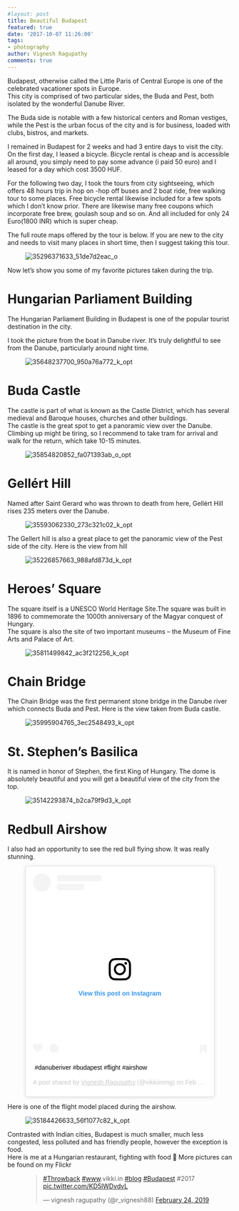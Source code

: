 ```yaml
---
#layout: post
title: Beautiful Budapest
featured: true
date: '2017-10-07 11:26:00'
tags:
- photography
author: Vignesh Ragupathy
comments: true
---
```


Budapest, otherwise called the Little Paris of Central Europe is one of the celebrated vacationer spots in Europe.  
This city is comprised of two particular sides, the Buda and Pest, both isolated by the wonderful Danube River.

The Buda side is notable with a few historical centers and Roman vestiges, while the Pest is the urban focus of the city and is for business, loaded with clubs, bistros, and markets.

I remained in Budapest for 2 weeks and had 3 entire days to visit the city. On the first day, I leased a bicycle. Bicycle rental is cheap and is accessible all around, you simply need to pay some advance (i paid 50 euro) and I leased for a day which cost 3500 HUF.

For the following two day, I took the tours from city sightseeing, which offers 48 hours trip in hop on -hop off buses and 2 boat ride, free walking tour to some places. Free bicycle rental likewise included for a few spots which I don’t know prior. There are likewise many free coupons which incorporate free brew, goulash soup and so on. And all included for only 24 Euro(1800 INR) which is super cheap.

The full route maps offered by the tour is below. If you are new to the city and needs to visit many places in short time, then I suggest taking this tour.

<!--kg-card-begin: image--><figure class="kg-card kg-image-card"><img src="../../images/2019/02/35296371633_51de7d2eac_o.jpg" class="kg-image" alt="35296371633_51de7d2eac_o"></figure><!--kg-card-end: image-->

Now let’s show you some of my favorite pictures taken during the trip.

# Hungarian Parliament Building

The Hungarian Parliament Building in Budapest is one of the popular tourist destination in the city.

I took the picture from the boat in Danube river. It’s truly delightful to see from the Danube, particularly around night time.

<!--kg-card-begin: image--><figure class="kg-card kg-image-card"><img src="../../images/2019/02/35648237700_950a76a772_k_opt.jpg" class="kg-image" alt="35648237700_950a76a772_k_opt"></figure><!--kg-card-end: image-->
# Buda Castle

The castle is part of what is known as the Castle District, which has several medieval and Baroque houses, churches and other buildings.  
The castle is the great spot to get a panoramic view over the Danube. Climbing up might be tiring, so I recommend to take tram for arrival and walk for the return, which take 10-15 minutes.

<!--kg-card-begin: image--><figure class="kg-card kg-image-card"><img src="../../images/2019/02/35854820852_fa071393ab_o_opt.jpg" class="kg-image" alt="35854820852_fa071393ab_o_opt"></figure><!--kg-card-end: image-->
# Gellért Hill

Named after Saint Gerard who was thrown to death from here, Gellért Hill rises 235 meters over the Danube.

<!--kg-card-begin: image--><figure class="kg-card kg-image-card"><img src="../../images/2019/02/35593062330_273c321c02_k_opt.jpg" class="kg-image" alt="35593062330_273c321c02_k_opt"></figure><!--kg-card-end: image-->

The Gellert hill is also a great place to get the panoramic view of the Pest side of the city. Here is the view from hill

<!--kg-card-begin: image--><figure class="kg-card kg-image-card"><img src="../../images/2019/02/35226857663_988afd873d_k_opt.jpg" class="kg-image" alt="35226857663_988afd873d_k_opt"></figure><!--kg-card-end: image-->
# Heroes’ Square

The square itself is a UNESCO World Heritage Site.The square was built in 1896 to commemorate the 1000th anniversary of the Magyar conquest of Hungary.  
The square is also the site of two important museums – the Museum of Fine Arts and Palace of Art.

<!--kg-card-begin: image--><figure class="kg-card kg-image-card"><img src="../../images/2019/02/35811499842_ac3f212256_k_opt.jpg" class="kg-image" alt="35811499842_ac3f212256_k_opt"></figure><!--kg-card-end: image-->
# Chain Bridge

The Chain Bridge was the first permanent stone bridge in the Danube river which connects Buda and Pest. Here is the view taken from Buda castle.

<!--kg-card-begin: image--><figure class="kg-card kg-image-card"><img src="../../images/2019/02/35995904765_3ec2548493_k_opt.jpg" class="kg-image" alt="35995904765_3ec2548493_k_opt"></figure><!--kg-card-end: image-->
# St. Stephen’s Basilica

It is named in honor of Stephen, the first King of Hungary. The dome is absolutely beautiful and you will get a beautiful view of the city from the top.

<!--kg-card-begin: image--><figure class="kg-card kg-image-card"><img src="../../images/2019/02/35142293874_b2ca79f9d3_k_opt.jpg" class="kg-image" alt="35142293874_b2ca79f9d3_k_opt"></figure><!--kg-card-end: image-->
# Redbull Airshow

I also had an opportunity to see the red bull flying show. It was really stunning.

<!--kg-card-begin: embed--><figure class="kg-card kg-embed-card"><blockquote class="instagram-media" data-instgrm-captioned data-instgrm-permalink="https://www.instagram.com/p/BtxplXYhxO-/?utm_source=ig_embed&amp;utm_campaign=loading" data-instgrm-version="12" style=" background:#FFF; border:0; border-radius:3px; box-shadow:0 0 1px 0 rgba(0,0,0,0.5),0 1px 10px 0 rgba(0,0,0,0.15); margin: 1px; max-width:658px; min-width:326px; padding:0; width:99.375%; width:-webkit-calc(100% - 2px); width:calc(100% - 2px);"><div style="padding:16px;"> <a href="https://www.instagram.com/p/BtxplXYhxO-/?utm_source=ig_embed&amp;utm_campaign=loading" style=" background:#FFFFFF; line-height:0; padding:0 0; text-align:center; text-decoration:none; width:100%;" target="_blank"> <div style=" display: flex; flex-direction: row; align-items: center;"> <div style="background-color: #F4F4F4; border-radius: 50%; flex-grow: 0; height: 40px; margin-right: 14px; width: 40px;"></div> <div style="display: flex; flex-direction: column; flex-grow: 1; justify-content: center;"> <div style=" background-color: #F4F4F4; border-radius: 4px; flex-grow: 0; height: 14px; margin-bottom: 6px; width: 100px;"></div> <div style=" background-color: #F4F4F4; border-radius: 4px; flex-grow: 0; height: 14px; width: 60px;"></div>
</div>
</div>
<div style="padding: 19% 0;"></div> <div style="display:block; height:50px; margin:0 auto 12px; width:50px;"><svg width="50px" height="50px" viewbox="0 0 60 60" version="1.1" xmlns="https://www.w3.org/2000/svg" xmlns:xlink="https://www.w3.org/1999/xlink"><g stroke="none" stroke-width="1" fill="none" fill-rule="evenodd"><g transform="translate(-511.000000, -20.000000)" fill="#000000"><g><path d="M556.869,30.41 C554.814,30.41 553.148,32.076 553.148,34.131 C553.148,36.186 554.814,37.852 556.869,37.852 C558.924,37.852 560.59,36.186 560.59,34.131 C560.59,32.076 558.924,30.41 556.869,30.41 M541,60.657 C535.114,60.657 530.342,55.887 530.342,50 C530.342,44.114 535.114,39.342 541,39.342 C546.887,39.342 551.658,44.114 551.658,50 C551.658,55.887 546.887,60.657 541,60.657 M541,33.886 C532.1,33.886 524.886,41.1 524.886,50 C524.886,58.899 532.1,66.113 541,66.113 C549.9,66.113 557.115,58.899 557.115,50 C557.115,41.1 549.9,33.886 541,33.886 M565.378,62.101 C565.244,65.022 564.756,66.606 564.346,67.663 C563.803,69.06 563.154,70.057 562.106,71.106 C561.058,72.155 560.06,72.803 558.662,73.347 C557.607,73.757 556.021,74.244 553.102,74.378 C549.944,74.521 548.997,74.552 541,74.552 C533.003,74.552 532.056,74.521 528.898,74.378 C525.979,74.244 524.393,73.757 523.338,73.347 C521.94,72.803 520.942,72.155 519.894,71.106 C518.846,70.057 518.197,69.06 517.654,67.663 C517.244,66.606 516.755,65.022 516.623,62.101 C516.479,58.943 516.448,57.996 516.448,50 C516.448,42.003 516.479,41.056 516.623,37.899 C516.755,34.978 517.244,33.391 517.654,32.338 C518.197,30.938 518.846,29.942 519.894,28.894 C520.942,27.846 521.94,27.196 523.338,26.654 C524.393,26.244 525.979,25.756 528.898,25.623 C532.057,25.479 533.004,25.448 541,25.448 C548.997,25.448 549.943,25.479 553.102,25.623 C556.021,25.756 557.607,26.244 558.662,26.654 C560.06,27.196 561.058,27.846 562.106,28.894 C563.154,29.942 563.803,30.938 564.346,32.338 C564.756,33.391 565.244,34.978 565.378,37.899 C565.522,41.056 565.552,42.003 565.552,50 C565.552,57.996 565.522,58.943 565.378,62.101 M570.82,37.631 C570.674,34.438 570.167,32.258 569.425,30.349 C568.659,28.377 567.633,26.702 565.965,25.035 C564.297,23.368 562.623,22.342 560.652,21.575 C558.743,20.834 556.562,20.326 553.369,20.18 C550.169,20.033 549.148,20 541,20 C532.853,20 531.831,20.033 528.631,20.18 C525.438,20.326 523.257,20.834 521.349,21.575 C519.376,22.342 517.703,23.368 516.035,25.035 C514.368,26.702 513.342,28.377 512.574,30.349 C511.834,32.258 511.326,34.438 511.181,37.631 C511.035,40.831 511,41.851 511,50 C511,58.147 511.035,59.17 511.181,62.369 C511.326,65.562 511.834,67.743 512.574,69.651 C513.342,71.625 514.368,73.296 516.035,74.965 C517.703,76.634 519.376,77.658 521.349,78.425 C523.257,79.167 525.438,79.673 528.631,79.82 C531.831,79.965 532.853,80.001 541,80.001 C549.148,80.001 550.169,79.965 553.369,79.82 C556.562,79.673 558.743,79.167 560.652,78.425 C562.623,77.658 564.297,76.634 565.965,74.965 C567.633,73.296 568.659,71.625 569.425,69.651 C570.167,67.743 570.674,65.562 570.82,62.369 C570.966,59.17 571,58.147 571,50 C571,41.851 570.966,40.831 570.82,37.631"></path></g></g></g></svg></div>
<div style="padding-top: 8px;"> <div style=" color:#3897f0; font-family:Arial,sans-serif; font-size:14px; font-style:normal; font-weight:550; line-height:18px;"> View this post on Instagram</div>
</div>
<div style="padding: 12.5% 0;"></div> <div style="display: flex; flex-direction: row; margin-bottom: 14px; align-items: center;">
<div> <div style="background-color: #F4F4F4; border-radius: 50%; height: 12.5px; width: 12.5px; transform: translateX(0px) translateY(7px);"></div> <div style="background-color: #F4F4F4; height: 12.5px; transform: rotate(-45deg) translateX(3px) translateY(1px); width: 12.5px; flex-grow: 0; margin-right: 14px; margin-left: 2px;"></div> <div style="background-color: #F4F4F4; border-radius: 50%; height: 12.5px; width: 12.5px; transform: translateX(9px) translateY(-18px);"></div>
</div>
<div style="margin-left: 8px;"> <div style=" background-color: #F4F4F4; border-radius: 50%; flex-grow: 0; height: 20px; width: 20px;"></div> <div style=" width: 0; height: 0; border-top: 2px solid transparent; border-left: 6px solid #f4f4f4; border-bottom: 2px solid transparent; transform: translateX(16px) translateY(-4px) rotate(30deg)"></div>
</div>
<div style="margin-left: auto;"> <div style=" width: 0px; border-top: 8px solid #F4F4F4; border-right: 8px solid transparent; transform: translateY(16px);"></div> <div style=" background-color: #F4F4F4; flex-grow: 0; height: 12px; width: 16px; transform: translateY(-4px);"></div> <div style=" width: 0; height: 0; border-top: 8px solid #F4F4F4; border-left: 8px solid transparent; transform: translateY(-4px) translateX(8px);"></div>
</div>
</div></a> <p style=" margin:8px 0 0 0; padding:0 4px;"> <a href="https://www.instagram.com/p/BtxplXYhxO-/?utm_source=ig_embed&amp;utm_campaign=loading" style=" color:#000; font-family:Arial,sans-serif; font-size:14px; font-style:normal; font-weight:normal; line-height:17px; text-decoration:none; word-wrap:break-word;" target="_blank">#danuberiver #budapest #flight #airshow</a></p> <p style=" color:#c9c8cd; font-family:Arial,sans-serif; font-size:14px; line-height:17px; margin-bottom:0; margin-top:8px; overflow:hidden; padding:8px 0 7px; text-align:center; text-overflow:ellipsis; white-space:nowrap;">A post shared by <a href="https://www.instagram.com/vikkiinimg/?utm_source=ig_embed&amp;utm_campaign=loading" style=" color:#c9c8cd; font-family:Arial,sans-serif; font-size:14px; font-style:normal; font-weight:normal; line-height:17px;" target="_blank"> Vignesh Ragupathy</a> (@vikkiinimg) on <time style=" font-family:Arial,sans-serif; font-size:14px; line-height:17px;" datetime="2019-02-12T08:55:08+00:00">Feb 12, 2019 at 12:55am PST</time></p>
</div></blockquote>
<script async src="//www.instagram.com/embed.js"></script></figure><!--kg-card-end: embed-->

Here is one of the flight model placed during the airshow.

<!--kg-card-begin: image--><figure class="kg-card kg-image-card"><img src="../../images/2019/02/35184426633_56f1077c82_k_opt.jpg" class="kg-image" alt="35184426633_56f1077c82_k_opt"></figure><!--kg-card-end: image-->

Contrasted with Indian cities, Budapest is much smaller, much less congested, less polluted and has friendly people, however the exception is food.  
Here is me at a Hungarian restaurant, fighting with food 🙂 More pictures can be found on my Flickr

<!--kg-card-begin: embed--><figure class="kg-card kg-embed-card"><blockquote class="twitter-tweet">
<p lang="is" dir="ltr"><a href="https://twitter.com/hashtag/Throwback?src=hash&amp;ref_src=twsrc%5Etfw">#Throwback</a> <a href="https://twitter.com/hashtag/www?src=hash&amp;ref_src=twsrc%5Etfw">#www</a>.vikki.in <a href="https://twitter.com/hashtag/blog?src=hash&amp;ref_src=twsrc%5Etfw">#blog</a> <a href="https://twitter.com/hashtag/Budapest?src=hash&amp;ref_src=twsrc%5Etfw">#Budapest</a> #2017 <a href="https://t.co/KD5lWDvdvL">pic.twitter.com/KD5lWDvdvL</a></p>— vignesh ragupathy (@r_vignesh88) <a href="https://twitter.com/r_vignesh88/status/1099559337788428288?ref_src=twsrc%5Etfw">February 24, 2019</a>
</blockquote>
<script async src="https://platform.twitter.com/widgets.js" charset="utf-8"></script>
</figure><!--kg-card-end: embed-->